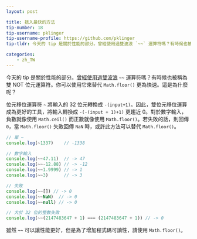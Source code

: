 ```yaml
---
layout: post

title: 捨入最快的方法
tip-number: 18
tip-username: pklinger
tip-username-profile: https://github.com/pklinger
tip-tldr: 今天的 tip 是關於性能的部分。曾經使用過雙波浪 `~~` 運算符嗎？有時候也被稱為 雙 NOT 位元運算符。你可以使用它來替代 `Math.floor()` 更為快速。這是為什麼呢？

categories:
    - zh_TW
---
```


今天的 tip 是關於性能的部分。[曾經使用過雙波浪](http://stackoverflow.com/questions/5971645/what-is-the-double-tilde-operator-in-javascript) `~~` 運算符嗎？有時候也被稱為 雙 NOT 位元運算符。你可以使用它來替代 `Math.floor()` 更為快速。這是為什麼呢？

位元移位運算符 `~` 將輸入的 32 位元轉換成 `-(input+1)`。因此，雙位元移位運算成為更好的工具，將輸入轉換成 `-(-(input + 1)+1)` 更趨近 0。對於數字輸入，負數就像使用 `Math.ceil()` 而正數就像使用 `Math.floor()`。若失敗的話，則回傳 `0`，當 `Math.floor()` 失敗回傳 `NaN` 時，或許此方法可以替代 `Math.floor()`。

```javascript
// 單 ~
console.log(~1337)    // -1338

// 數字輸入
console.log(~~47.11)  // -> 47
console.log(~~-12.88) // -> -12
console.log(~~1.9999) // -> 1
console.log(~~3)      // -> 3

// 失敗
console.log(~~[]) // -> 0
console.log(~~NaN)  // -> 0
console.log(~~null) // -> 0

// 大於 32 位的整數失敗
console.log(~~(2147483647 + 1) === (2147483647 + 1)) // -> 0
```

雖然 `~~` 可以讓性能更好，但是為了增加程式碼可讀性，請使用 `Math.floor()`。
